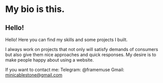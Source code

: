 # My bio is this.

## Hello!

Hello!
Here you can find my skills and some projects I built.

I always work on projects that not only will satisfy demands of consumers but also give them nice approaches and quick responses. My desire is to make people happy about using a website.

If you want to contact me:
Telegram: @framemuse
Gmail: minicablestone@gmail.com
